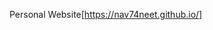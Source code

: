 Personal Website[https://nav74neet.github.io/]

<!-- credits: <a href= "https://wulfebw.github.io/">Blake Wulfe</a> [wulfebw] -->